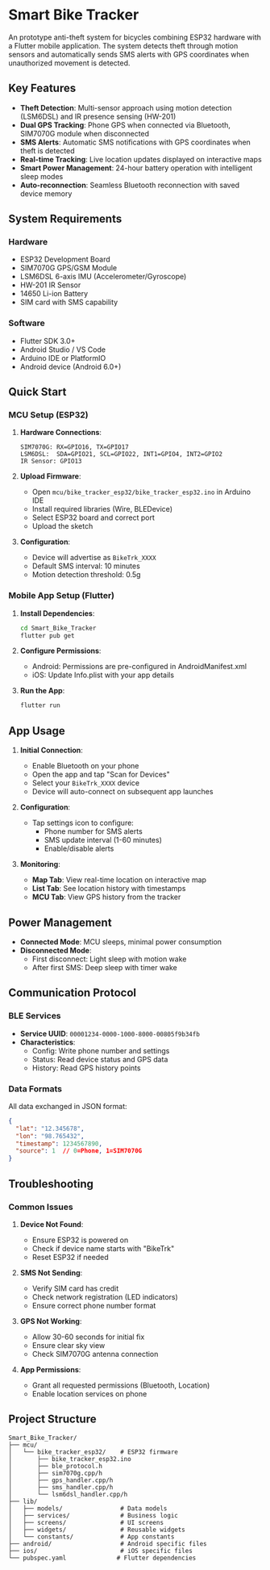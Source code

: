 # Smart Bike Tracker

An prototype anti-theft system for bicycles combining ESP32 hardware with a Flutter mobile application. The system detects theft through motion sensors and automatically sends SMS alerts with GPS coordinates when unauthorized movement is detected.

## Key Features

- **Theft Detection**: Multi-sensor approach using motion detection (LSM6DSL) and IR presence sensing (HW-201)
- **Dual GPS Tracking**: Phone GPS when connected via Bluetooth, SIM7070G module when disconnected
- **SMS Alerts**: Automatic SMS notifications with GPS coordinates when theft is detected
- **Real-time Tracking**: Live location updates displayed on interactive maps
- **Smart Power Management**: 24-hour battery operation with intelligent sleep modes
- **Auto-reconnection**: Seamless Bluetooth reconnection with saved device memory

## System Requirements

### Hardware
- ESP32 Development Board
- SIM7070G GPS/GSM Module
- LSM6DSL 6-axis IMU (Accelerometer/Gyroscope)
- HW-201 IR Sensor
- 14650 Li-ion Battery
- SIM card with SMS capability

### Software
- Flutter SDK 3.0+
- Android Studio / VS Code
- Arduino IDE or PlatformIO
- Android device (Android 6.0+)

## Quick Start

### MCU Setup (ESP32)

1. **Hardware Connections**:
   ```
   SIM7070G: RX=GPIO16, TX=GPIO17
   LSM6DSL:  SDA=GPIO21, SCL=GPIO22, INT1=GPIO4, INT2=GPIO2
   IR Sensor: GPIO13
   ```

2. **Upload Firmware**:
   - Open `mcu/bike_tracker_esp32/bike_tracker_esp32.ino` in Arduino IDE
   - Install required libraries (Wire, BLEDevice)
   - Select ESP32 board and correct port
   - Upload the sketch

3. **Configuration**:
   - Device will advertise as `BikeTrk_XXXX`
   - Default SMS interval: 10 minutes
   - Motion detection threshold: 0.5g

### Mobile App Setup (Flutter)

1. **Install Dependencies**:
   ```bash
   cd Smart_Bike_Tracker
   flutter pub get
   ```

2. **Configure Permissions**:
   - Android: Permissions are pre-configured in AndroidManifest.xml
   - iOS: Update Info.plist with your app details

3. **Run the App**:
   ```bash
   flutter run
   ```

## App Usage

1. **Initial Connection**:
   - Enable Bluetooth on your phone
   - Open the app and tap "Scan for Devices"
   - Select your `BikeTrk_XXXX` device
   - Device will auto-connect on subsequent app launches

2. **Configuration**:
   - Tap settings icon to configure:
     - Phone number for SMS alerts
     - SMS update interval (1-60 minutes)
     - Enable/disable alerts

3. **Monitoring**:
   - **Map Tab**: View real-time location on interactive map
   - **List Tab**: See location history with timestamps
   - **MCU Tab**: View GPS history from the tracker

## Power Management

- **Connected Mode**: MCU sleeps, minimal power consumption
- **Disconnected Mode**: 
  - First disconnect: Light sleep with motion wake
  - After first SMS: Deep sleep with timer wake

## Communication Protocol

### BLE Services
- **Service UUID**: `00001234-0000-1000-8000-00805f9b34fb`
- **Characteristics**:
  - Config: Write phone number and settings
  - Status: Read device status and GPS data
  - History: Read GPS history points

### Data Formats
All data exchanged in JSON format:
```json
{
  "lat": "12.345678",
  "lon": "98.765432",
  "timestamp": 1234567890,
  "source": 1  // 0=Phone, 1=SIM7070G
}
```

## Troubleshooting

### Common Issues

1. **Device Not Found**:
   - Ensure ESP32 is powered on
   - Check if device name starts with "BikeTrk"
   - Reset ESP32 if needed

2. **SMS Not Sending**:
   - Verify SIM card has credit
   - Check network registration (LED indicators)
   - Ensure correct phone number format

3. **GPS Not Working**:
   - Allow 30-60 seconds for initial fix
   - Ensure clear sky view
   - Check SIM7070G antenna connection

4. **App Permissions**:
   - Grant all requested permissions (Bluetooth, Location)
   - Enable location services on phone

## Project Structure

```
Smart_Bike_Tracker/
├── mcu/
│   └── bike_tracker_esp32/    # ESP32 firmware
│       ├── bike_tracker_esp32.ino
│       ├── ble_protocol.h
│       ├── sim7070g.cpp/h
│       ├── gps_handler.cpp/h
│       ├── sms_handler.cpp/h
│       └── lsm6dsl_handler.cpp/h
├── lib/
│   ├── models/                # Data models
│   ├── services/              # Business logic
│   ├── screens/               # UI screens
│   ├── widgets/               # Reusable widgets
│   └── constants/             # App constants
├── android/                   # Android specific files
├── ios/                       # iOS specific files
└── pubspec.yaml              # Flutter dependencies
```
